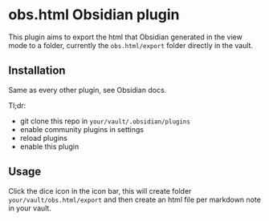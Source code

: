 # obs.html Obsidian plugin
This plugin aims to export the html that Obsidian generated in the view mode to a folder, currently the `obs.html/export` folder directly in the vault.

## Installation
Same as every other plugin, see Obsidian docs. 

Tl;dr:
- git clone this repo in `your/vault/.obsidian/plugins`
- enable community plugins in settings
- reload plugins
- enable this plugin

## Usage
Click the dice icon in the icon bar, this will create folder `your/vault/obs.html/export` and then create an html file per markdown note in your vault.